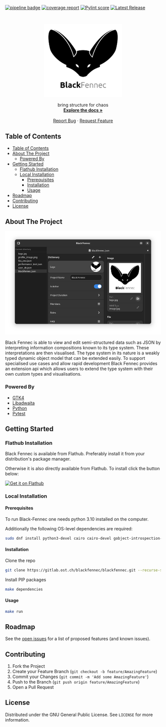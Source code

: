 [![pipeline badge][pipeline-badge]][commits]
[![coverage report][coverage-badge]][commits]
[![Pylint score][pylint-badge]][pylint-log]
[![Latest Release][release-badge]][releases]

<!-- PROJECT LOGO -->
<br />
<div align="center">
  <p>
    <a href="https://gitlab.ost.ch/blackfennec/blackfennec">
      <img src="docs/source/images/corporate_identity/logo.jpg" alt="Logo" width="50%">
    </a>
  </p>
  <p align="center">
    bring structure for chaos
    <br />
    <a href="http://blackfennec.pages.gitlab.ost.ch/blackfennec/"><strong>Explore the docs »</strong></a>
    <br />
    <br />
    <a href="https://github.com/blackfennec-org/blackfennec/issues">Report Bug</a>
    ·
    <a href="https://github.com/blackfennec-org/blackfennec/issues">Request Feature</a>
  </p>
</div>



<!-- TABLE OF CONTENTS -->

## Table of Contents

- [Table of Contents](#table-of-contents)
- [About The Project](#about-the-project)
  * [Powered By](#powered-by)
- [Getting Started](#getting-started)
  * [Flathub Installation](#flathub-installation)
  * [Local Installation](#local-installation)
    + [Prerequisites](#prerequisites)
    + [Installation](#installation)
    + [Usage](#usage)
- [Roadmap](#roadmap)
- [Contributing](#contributing)
- [License](#license)


<!-- ABOUT THE PROJECT -->

## About The Project

[![Black-Fennec Screen Shot][product-screenshot]](product-screenshot)

Black Fennec is able to view and edit semi-structured data such as JSON by interpreting information compositions known to its type system. These interpretations are then visualised. The type system in its nature is a weakly typed dynamic object model that can be extended easily. To support specialised use cases and allow rapid development Black Fennec provides an extension api which allows users to extend the type system with their own custom types and visualisations.

### Powered By

* [GTK4](https://gtk.org/gtk4/)
* [Libadwaita](https://gitlab.gnome.org/GNOME/libadwaita)
* [Python](https://www.python.org/)
* [Pytest](https://pytest.org/)

<!-- GETTING STARTED -->

## Getting Started

### Flathub Installation

Black Fennec is available from Flathub. Preferably install it from your distribution's package manager.

Otherwise it is also directly available from Flathub. To install click the button below:

[![Get it on Flathub][flathub-badge]][flathub]

### Local Installation

#### Prerequisites

To run Black-Fennec one needs python 3.10 installed on the computer.

Additionally the following OS-level dependencies are required:

```sh
sudo dnf install python3-devel cairo cairo-devel gobject-introspection-devel cairo-gobject-devel
```

#### Installation

Clone the repo

```sh
git clone https://gitlab.ost.ch/blackfennec/blackfennec.git --recurse-submodules
```

Install PIP packages

```sh
make dependencies
```

#### Usage

```sh
make run
```

<!-- ROADMAP -->

## Roadmap

See the [open issues](https://gitlab.ost.ch/blackfennec/blackfennec/issues) for a list of proposed features (and known
issues).

<!-- CONTRIBUTING -->

## Contributing

1. Fork the Project
2. Create your Feature Branch (`git checkout -b feature/AmazingFeature`)
3. Commit your Changes (`git commit -m 'Add some AmazingFeature'`)
4. Push to the Branch (`git push origin feature/AmazingFeature`)
5. Open a Pull Request

<!-- LICENSE -->

## License

Distributed under the GNU General Public License. See `LICENSE` for more information.

<!-- MARKDOWN LINKS & IMAGES -->
<!-- https://www.markdownguide.org/basic-syntax/#reference-style-links -->

[pipeline-badge]: https://gitlab.ost.ch/blackfennec/blackfennec/badges/dev/pipeline.svg

[coverage-badge]: https://gitlab.ost.ch/blackfennec/blackfennec/badges/dev/coverage.svg

[pylint-badge]: https://gitlab.ost.ch/blackfennec/blackfennec/-/jobs/artifacts/dev/raw/pylint/pylint.svg?job=run%20linter

[pylint-log]: https://gitlab.ost.ch/blackfennec/blackfennec/-/jobs/artifacts/dev/raw/pylint/pylint.log?job=run%20linter

[release-badge]: https://gitlab.ost.ch/blackfennec/blackfennec/-/badges/release.svg

[releases]: https://gitlab.ost.ch/blackfennec/blackfennec/-/releases

[commits]: https://gitlab.ost.ch/blackfennec/blackfennec/-/commits/dev

[issues-url]: https://gitlab.ost.ch/blackfennec/blackfennec/issues

[product-screenshot]: docs/source/images/screenshots/blackfennec.png

[flathub-badge]: https://flathub.org/assets/badges/flathub-badge-en.png

[flathub]: https://flathub.org/apps/details/org.blackfennec.app